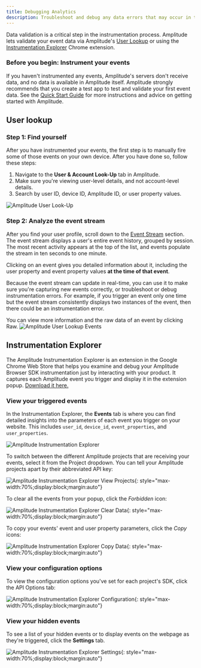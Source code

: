 ```yaml
---
title: Debugging Analytics
description: Troubleshoot and debug any data errors that may occur in the instrumentation process.
---
```


Data validation is a critical step in the instrumentation process. Amplitude lets validate your event data via Amplitude's [User Lookup](#user-lookup) or using the [Instrumentation Explorer](#instrumentation-explorer) Chrome extension.

### Before you begin: Instrument your events

If you haven't instrumented any events, Amplitude's servers don't receive data, and no data is available in Amplitude itself. Amplitude strongly recommends that you create a test app to test and validate your first event data. See the [Quick Start Guide](https://help.amplitude.com/hc/sections/201146908) for more instructions and advice on getting started with Amplitude.

## User lookup

### Step 1: Find yourself

After you have instrumented your events, the first step is to manually fire some of those events on your own device. After you have done so, follow these steps:

1. Navigate to the **User & Account Look-Up** tab in Amplitude.
2. Make sure you're viewing user-level details, and not account-level details.
3. Search by user ID, device ID, Amplitude ID, or user property values.

![Amplitude User Look-Up](/../assets/images/user-lookup.png)

### Step 2: Analyze the event stream

After you find your user profile, scroll down to the [Event Stream](https://help.amplitude.com/hc/en-us/articles/229313067#individual-event-stream) section. The event stream displays a user's entire event history, grouped by session. The most recent activity appears at the top of the list, and events populate the stream in ten seconds to one minute.

Clicking on an event gives you detailed information about it, including the user property and event property values **at the time of that event**.

Because the event stream can update in real-time, you can use it to make sure you're capturing new events correctly, or troubleshoot or debug instrumentation errors. For example, if you trigger an event only one time but the event stream consistently displays two instances of the event, then there could be an instrumentation error.

You can view more information and the raw data of an event by clicking Raw.
![Amplitude User Lookup Events](/../assets/images/user-lookup-events.png)

## Instrumentation Explorer

The Amplitude Instrumentation Explorer is an extension in the Google Chrome Web Store that helps you examine and debug your Amplitude Browser SDK instrumentation just by interacting with your product. It captures each Amplitude event you trigger and display it in the extension popup. [Download it here.](https://chrome.google.com/webstore/detail/amplitude-event-explorer/acehfjhnmhbmgkedjmjlobpgdicnhkbp)

### View your triggered events

In the Instrumentation Explorer, the **Events** tab is where you can find detailed insights into the parameters of each event you trigger on your website. This includes `user_id`, `device_id`, `event_properties`, and `user_properties`.

![Amplitude Instrumentation Explorer](/../assets/images/instrumentation-explorer.png)

To switch between the different Amplitude projects that are receiving your events, select it from the Project dropdown. You can tell your Amplitude projects apart by their abbreviated API key:

<!-- vale off-->

![Amplitude Instrumentation Explorer View Projects](/../assets/images/instrumentation-explorer-projects.png){: style="max-width:70%;display:block;margin:auto"}

To clear all the events from your popup, click the *Forbidden* icon: 

![Amplitude Instrumentation Explorer Clear Data](/../assets/images/instrumentation-explorer-clear.png){: style="max-width:70%;display:block;margin:auto"}

To copy your events' event and user property parameters, click the *Copy* icons:

![Amplitude Instrumentation Explorer Copy Data](/../assets/images/instrumentation-explorer-copy.png){: style="max-width:70%;display:block;margin:auto"}

### View your configuration options

To view the configuration options you've set for each project's SDK, click the API Options tab:

![Amplitude Instrumentation Explorer Configuration](/../assets/images/instrumentation-explorer-configuration.png){: style="max-width:70%;display:block;margin:auto"}

### View your hidden events

To see a list of your hidden events or to display events on the webpage as they're triggered, click the **Settings** tab.

![Amplitude Instrumentation Explorer Settings](/../assets/images/instrumentation-explorer-settings.png){: style="max-width:70%;display:block;margin:auto"}
<!-- vale on -->
